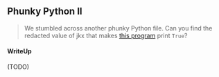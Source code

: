 ## Phunky Python II

> We stumbled across another phunky Python file. Can you find the redacted value of jkx that makes [this program](./7e27a3a857fafa962d7fc33ebe4496c7bc2423f6_phunky2.py) print `True`?

#### WriteUp

(TODO)